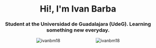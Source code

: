 <h1 align="center">Hi!, I'm Ivan Barba</h1>
<h3 align="center">Student at the Universidad de Guadalajara (UdeG). Learning something new everyday.</h3>

<div style="display:flex;justify-content:space-evenly;"> 
  <img  src="https://github-readme-stats.vercel.app/api/top-langs?username=ivanbm18&show_icons=true&locale=en&layout=compact" alt="ivanbm18" />

  <img  src="https://github-readme-stats.vercel.app/api?username=ivanbm18&show_icons=true&locale=en" alt="ivanbm18" />
</div>


